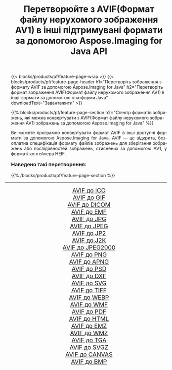 ﻿---
title: Перетворюйте з AVIF(Формат файлу нерухомого зображення AV1) в інші підтримувані формати за допомогою Aspose.Imaging for Java API 
weight: 3920
url: /uk/java/conversion/from/avif/ 
lang: uk
langdirlevel: 2
locales: zh-hans,ja,it,ru,de,es,fr,nl,id,lt,pl,pt,vi,tr,ko,zh-hant,ar,hi,th,sv,cs,uk,he
description: Aspose.Imaging може легко конвертувати з AVIF(Формат файлу нерухомого зображення AV1) в інші формати за допомогою платформи Java
---

{{< blocks/products/pf/feature-page-wrap >}}
{{< blocks/products/pf/feature-page-header h1="Перетворіть зображення з формату AVIF за допомогою Aspose.Imaging for Java" h2="Перетворіть формат зображення AVIF(Формат файлу нерухомого зображення AV1) в інші формати за допомогою платформи Java" downloadText="Завантажити" >}}


{{% blocks/products/pf/feature-page-section  h2="Спектр форматів зображень, які можна конвертувати з AVIF(Формат файлу нерухомого зображення AV1) зображень за допомогою Aspose.Imaging for Java" %}}
<p align=justify>Ви можете програмно конвертувати формат AVIF в інші доступні формати за допомогою
Aspose.Imaging for Java. AVIF — це відкрита, безоплатна специфікація формату файлів зображень для зберігання зображень або послідовностей зображень, стиснених за допомогою AV1, у форматі контейнера HEIF.</p>
<h3 style="margin-top:16px;">
Наведено такі перетворення:
</h3>
{{% /blocks/products/pf/feature-page-section %}}
<div class="container-fluid productfamilypage bg-gray">
    <div class="convertypes bg-gray agp-content section">
        <div class="container">
		<hr style="margin-left:-20px;"/>
		<div class="row other-converters" style="gap: 10px;font-size: 19px;text-align:center;">
		    <div class='col-md-3 other-converter remove-lp remove-rp'><a href="/imaging/uk/java/conversion/avif-to-ico/" style="padding:15px;">AVIF до ICO</a></div><div class='col-md-3 other-converter remove-lp remove-rp'><a href="/imaging/uk/java/conversion/avif-to-gif/" style="padding:15px;">AVIF до GIF</a></div><div class='col-md-3 other-converter remove-lp remove-rp'><a href="/imaging/uk/java/conversion/avif-to-dicom/" style="padding:15px;">AVIF до DICOM</a></div><div class='col-md-3 other-converter remove-lp remove-rp'><a href="/imaging/uk/java/conversion/avif-to-emf/" style="padding:15px;">AVIF до EMF</a></div><div class='col-md-3 other-converter remove-lp remove-rp'><a href="/imaging/uk/java/conversion/avif-to-jpg/" style="padding:15px;">AVIF до JPG</a></div><div class='col-md-3 other-converter remove-lp remove-rp'><a href="/imaging/uk/java/conversion/avif-to-jpeg/" style="padding:15px;">AVIF до JPEG</a></div><div class='col-md-3 other-converter remove-lp remove-rp'><a href="/imaging/uk/java/conversion/avif-to-jp2/" style="padding:15px;">AVIF до JP2</a></div><div class='col-md-3 other-converter remove-lp remove-rp'><a href="/imaging/uk/java/conversion/avif-to-j2k/" style="padding:15px;">AVIF до J2K</a></div><div class='col-md-3 other-converter remove-lp remove-rp'><a href="/imaging/uk/java/conversion/avif-to-jpeg2000/" style="padding:15px;">AVIF до JPEG2000</a></div><div class='col-md-3 other-converter remove-lp remove-rp'><a href="/imaging/uk/java/conversion/avif-to-png/" style="padding:15px;">AVIF до PNG</a></div><div class='col-md-3 other-converter remove-lp remove-rp'><a href="/imaging/uk/java/conversion/avif-to-apng/" style="padding:15px;">AVIF до APNG</a></div><div class='col-md-3 other-converter remove-lp remove-rp'><a href="/imaging/uk/java/conversion/avif-to-psd/" style="padding:15px;">AVIF до PSD</a></div><div class='col-md-3 other-converter remove-lp remove-rp'><a href="/imaging/uk/java/conversion/avif-to-dxf/" style="padding:15px;">AVIF до DXF</a></div><div class='col-md-3 other-converter remove-lp remove-rp'><a href="/imaging/uk/java/conversion/avif-to-svg/" style="padding:15px;">AVIF до SVG</a></div><div class='col-md-3 other-converter remove-lp remove-rp'><a href="/imaging/uk/java/conversion/avif-to-tiff/" style="padding:15px;">AVIF до TIFF</a></div><div class='col-md-3 other-converter remove-lp remove-rp'><a href="/imaging/uk/java/conversion/avif-to-webp/" style="padding:15px;">AVIF до WEBP</a></div><div class='col-md-3 other-converter remove-lp remove-rp'><a href="/imaging/uk/java/conversion/avif-to-wmf/" style="padding:15px;">AVIF до WMF</a></div><div class='col-md-3 other-converter remove-lp remove-rp'><a href="/imaging/uk/java/conversion/avif-to-pdf/" style="padding:15px;">AVIF до PDF</a></div><div class='col-md-3 other-converter remove-lp remove-rp'><a href="/imaging/uk/java/conversion/avif-to-html/" style="padding:15px;">AVIF до HTML</a></div><div class='col-md-3 other-converter remove-lp remove-rp'><a href="/imaging/uk/java/conversion/avif-to-emz/" style="padding:15px;">AVIF до EMZ</a></div><div class='col-md-3 other-converter remove-lp remove-rp'><a href="/imaging/uk/java/conversion/avif-to-wmz/" style="padding:15px;">AVIF до WMZ</a></div><div class='col-md-3 other-converter remove-lp remove-rp'><a href="/imaging/uk/java/conversion/avif-to-tga/" style="padding:15px;">AVIF до TGA</a></div><div class='col-md-3 other-converter remove-lp remove-rp'><a href="/imaging/uk/java/conversion/avif-to-svgz/" style="padding:15px;">AVIF до SVGZ</a></div><div class='col-md-3 other-converter remove-lp remove-rp'><a href="/imaging/uk/java/conversion/avif-to-canvas/" style="padding:15px;">AVIF до CANVAS</a></div><div class='col-md-3 other-converter remove-lp remove-rp'><a href="/imaging/uk/java/conversion/avif-to-bmp/" style="padding:15px;">AVIF до BMP</a></div>
                </div>
        </div>
    </div>
</div>
<br/>

